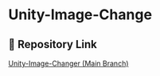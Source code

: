 # Unity-Image-Change

## 🔗 Repository Link

[Unity-Image-Changer (Main Branch)]([https://github.com/Shukan1712/Unity-Image-Changer.git](https://github.com/Shukan1712/Unity-Image-Changer.git))
